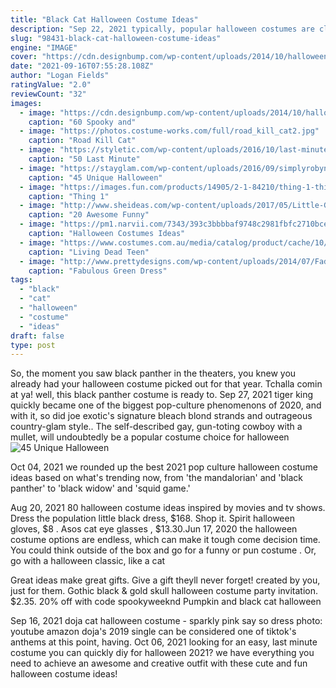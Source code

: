 ```yaml
---
title: "Black Cat Halloween Costume Ideas"
description: "Sep 22, 2021 typically, popular halloween costumes are classicslike a witch, a skeleton, or a catbut instead of keeping to tradition, were looking to whats trending within pop culture. So, in"
slug: "98431-black-cat-halloween-costume-ideas"
engine: "IMAGE"
cover: "https://cdn.designbump.com/wp-content/uploads/2014/10/halloween-pet-costumes-002.jpg"
date: "2021-09-16T07:55:28.108Z"
author: "Logan Fields"
ratingValue: "2.0"
reviewCount: "32"
images:
  - image: "https://cdn.designbump.com/wp-content/uploads/2014/10/halloween-pet-costumes-002.jpg"
    caption: "60 Spooky and"
  - image: "https://photos.costume-works.com/full/road_kill_cat2.jpg"
    caption: "Road Kill Cat"
  - image: "https://styletic.com/wp-content/uploads/2016/10/last-minute-halloween-costumes/23-last-minute-halloween-costume-ideas-1.jpg"
    caption: "50 Last Minute"
  - image: "https://stayglam.com/wp-content/uploads/2016/09/simplyrobyn_Egyptian-Royalty.jpg"
    caption: "45 Unique Halloween"
  - image: "https://images.fun.com/products/14905/2-1-84210/thing-1-thing-2-glovettes.jpg"
    caption: "Thing 1"
  - image: "http://www.sheideas.com/wp-content/uploads/2017/05/Little-Girl-Funny-Costume-Design-2017.jpg"
    caption: "20 Awesome Funny"
  - image: "https://pm1.narvii.com/7343/393c3bbbbaf9748c2981fbfc2710bcedeee04a84r1-653-629v2_hq.jpg"
    caption: "Halloween Costumes Ideas"
  - image: "https://www.costumes.com.au/media/catalog/product/cache/10/image/5e06319eda06f020e43594a9c230972d/8/0/804038/Living-Dead-Teen-Girl-s-Costume--Disguise-BSDS-804038-0-9-Black-31.jpg"
    caption: "Living Dead Teen"
  - image: "http://www.prettydesigns.com/wp-content/uploads/2014/07/Faddish-Green-Dress-Outfit-with-Black-Coat.jpg"
    caption: "Fabulous Green Dress"
tags:
  - "black"
  - "cat"
  - "halloween"
  - "costume"
  - "ideas"
draft: false
type: post
---
```


So, the moment you saw black panther in the theaters, you knew you already had your halloween costume picked out for that year. Tchalla comin at ya! well, this black panther costume is ready to. Sep 27, 2021 tiger king quickly became one of the biggest pop-culture phenomenons of 2020, and with it, so did joe exotic's signature bleach blond strands and outrageous country-glam style.. The self-described gay, gun-toting cowboy with a mullet, will undoubtedly be a popular costume choice for halloween
![45 Unique Halloween](https://stayglam.com/wp-content/uploads/2016/09/simplyrobyn_Egyptian-Royalty.jpg "45 Unique Halloween")

Oct 04, 2021 we rounded up the best 2021 pop culture halloween costume ideas based on what&#39;s trending now, from &#39;the mandalorian&#39; and &#39;black panther&#39; to &#39;black widow&#39; and &#39;squid game.&#39;
<!--inArticleAds-->

<!--galleryOne-->

Aug 20, 2021 80 halloween costume ideas inspired by movies and tv shows.  Dress the population little black dress, $168. Shop it. Spirit halloween gloves, $8 . Asos cat eye glasses , $13.30.Jun 17, 2020 the halloween costume options are endless, which can make it tough come decision time. You could think outside of the box and go for a funny or pun costume . Or, go with a halloween classic, like a cat
<!--inArticleAds-->

<!--galleryTwo-->

Great ideas make great gifts. Give a gift theyll never forget! created by you, just for them.  Gothic black & gold skull halloween costume party invitation. $2.35. 20% off with code spookyweeknd Pumpkin and black cat halloween
<!--galleryThree-->

Sep 16, 2021 doja cat halloween costume - sparkly pink say so dress photo: youtube  amazon doja's 2019 single can be considered one of tiktok's anthems at this point, having. Oct 06, 2021 looking for an easy, last minute costume you can quickly diy for halloween 2021? we have everything you need to achieve an awesome and creative outfit with these cute and fun halloween costume ideas!